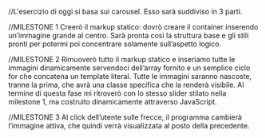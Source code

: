 //L'esercizio di oggi si basa sui carousel. 
Esso sarà suddiviso in 3 parti.

//MILESTONE 1
Creerò il markup statico: dovrò creare il container inserendo un’immagine grande al centro. Sarà pronta così la struttura base e gli stili pronti per potermi poi concentrare solamente sull’aspetto logico.

//MILESTONE 2
Rimuoverò tutto il markup statico e inseriamo tutte le immagini dinamicamente servendoci dell’array fornito e un semplice ciclo for che concatena un template literal.
Tutte le immagini saranno nascoste, tranne la prima, che avrà una classe specifica che la renderà visibile.
Al termine di questa fase mi ritroverò con lo stesso slider stilato nella milestone 1, ma costruito dinamicamente attraverso JavaScript.

//MILESTONE 3
Al click dell’utente sulle frecce, il programma cambierà l’immagine attiva, che quindi verrà visualizzata al posto della precedente.